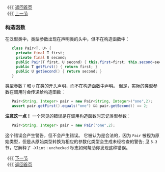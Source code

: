 《《《 [返回首页](../README.md)       <br/>
《《《 [上一节](00_Declarations.md)

### 构造函数

在泛型类中，类型参数出现在声明类的头中，但不在构造函数中：

```java
   class Pair<T, U> {
	 private final T first;
	 private final U second;
	 public Pair(T first, U second) { this.first=first; this.second=second; }
	 public T getFirst() { return first; }
	 public U getSecond() { return second; }
   }
```

类型参数 `T` 和 `U` 在类的开头声明，而不在构造函数中声明。 但是，实际的类型参数在调用时会传递给构造函数：

```java
   Pair<String, Integer> pair = new Pair<String, Integer>("one",2);
   assert pair.getFirst().equals("one") && pair.getSecond() == 2;
```

__注意这一点！__ 一个常见的错误是在调用构造函数时忘记类型参数：

```java
   Pair<String, Integer> pair = new Pair("one",2);
```

这个错误会产生警告，但不会产生错误。 它被认为是合法的，因为 `Pair` 被视为原始类型，但是从原始类型转换为相应的参数化类型会生成未经检查的警告; 见 `5.3` 
节，它解释了 `-Xlint：unchecked` 标志如何帮助你发现这种错误。

《《《 [下一节](02_Static_Members.md)      <br/>
《《《 [返回首页](../README.md)
